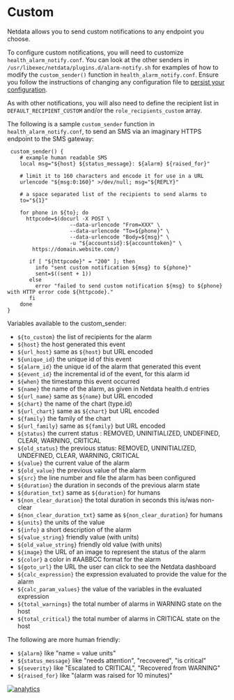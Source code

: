 # Custom

Netdata allows you to send custom notifications to any endpoint you choose.

To configure custom notifications, you will need to customize `health_alarm_notify.conf`. You can look at the other senders in `/usr/libexec/netdata/plugins.d/alarm-notify.sh` for examples of how to modify the `custom_sender()` function in `health_alarm_notify.conf`. Ensure you follow the instructions of changing any configuration file to [persist your configuration](../../../docs/configuration-guide.md#persist-my-configuration).

As with other notifications, you will also need to define the recipient list in `DEFAULT_RECIPIENT_CUSTOM` and/or the `role_recipients_custom` array.

The following is a sample `custom_sender` function in `health_alarm_notify.conf`, to send an SMS via an imaginary HTTPS endpoint to the SMS gateway:

```
 custom_sender() {
    # example human readable SMS
    local msg="${host} ${status_message}: ${alarm} ${raised_for}"

    # limit it to 160 characters and encode it for use in a URL
    urlencode "${msg:0:160}" >/dev/null; msg="${REPLY}"

    # a space separated list of the recipients to send alarms to
    to="${1}"

    for phone in ${to}; do
      httpcode=$(docurl -X POST \
				    --data-urlencode "From=XXX" \
				    --data-urlencode "To=${phone}" \
				    --data-urlencode "Body=${msg}" \
				    -u "${accountsid}:${accounttoken}" \
        https://domain.website.com/)

       if [ "${httpcode}" = "200" ]; then
         info "sent custom notification ${msg} to ${phone}"
         sent=$((sent + 1))
       else
         error "failed to send custom notification ${msg} to ${phone} with HTTP error code ${httpcode}."
       fi
    done
}
```

Variables available to the custom_sender:

 - `${to_custom}`          the list of recipients for the alarm
 - `${host}`               the host generated this event
 - `${url_host}`           same as `${host}` but URL encoded
 - `${unique_id}`          the unique id of this event
 - `${alarm_id}`           the unique id of the alarm that generated this event
 - `${event_id}`           the incremental id of the event, for this alarm id
 - `${when}`               the timestamp this event occurred
 - `${name}`               the name of the alarm, as given in Netdata health.d entries
 - `${url_name}`           same as `${name}` but URL encoded
 - `${chart}`              the name of the chart (type.id)
 - `${url_chart}`          same as `${chart}` but URL encoded
 - `${family}`             the family of the chart
 - `${url_family}`         same as `${family}` but URL encoded
 - `${status}`             the current status : REMOVED, UNINITIALIZED, UNDEFINED, CLEAR, WARNING, CRITICAL
 - `${old_status}`         the previous status: REMOVED, UNINITIALIZED, UNDEFINED, CLEAR, WARNING, CRITICAL
 - `${value}`              the current value of the alarm
 - `${old_value}`          the previous value of the alarm
 - `${src}`                the line number and file the alarm has been configured
 - `${duration}`           the duration in seconds of the previous alarm state
 - `${duration_txt}`       same as `${duration}` for humans
 - `${non_clear_duration}` the total duration in seconds this is/was non-clear
 - `${non_clear_duration_txt}` same as `${non_clear_duration}` for humans
 - `${units}`              the units of the value
 - `${info}`               a short description of the alarm
 - `${value_string}`       friendly value (with units)
 - `${old_value_string}`   friendly old value (with units)
 - `${image}`              the URL of an image to represent the status of the alarm
 - `${color}`              a color in #AABBCC format for the alarm
 - `${goto_url}`           the URL the user can click to see the Netdata dashboard
 - `${calc_expression}`    the expression evaluated to provide the value for the alarm
 - `${calc_param_values}`  the value of the variables in the evaluated expression
 - `${total_warnings}`     the total number of alarms in WARNING state on the host
 - `${total_critical}`     the total number of alarms in CRITICAL state on the host

The following are more human friendly:

 - `${alarm}`              like "name = value units"
 - `${status_message}`     like "needs attention", "recovered", "is critical"
 - `${severity}`           like "Escalated to CRITICAL", "Recovered from WARNING"
 - `${raised_for}`         like "(alarm was raised for 10 minutes)"

[![analytics](https://www.google-analytics.com/collect?v=1&aip=1&t=pageview&_s=1&ds=github&dr=https%3A%2F%2Fgithub.com%2Fnetdata%2Fnetdata&dl=https%3A%2F%2Fmy-netdata.io%2Fgithub%2Fhealth%2Fnotifications%2Fcustom%2FREADME&_u=MAC~&cid=5792dfd7-8dc4-476b-af31-da2fdb9f93d2&tid=UA-64295674-3)]()
